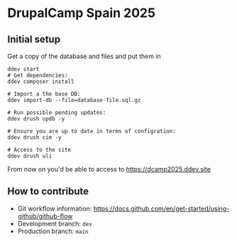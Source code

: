 # DrupalCamp Spain 2025

## Initial setup

Get a copy of the database and files and put them in
```shell
ddev start
# Get dependencies:
ddev composer install

# Import a the base DB:
ddev import-db --file=database-file.sql.gz

# Run possible pending updates:
ddev drush updb -y

# Ensure you are up to date in terms of configration:
ddev drush cim -y

# Access to the site
ddev drush uli
```

From now on you'd be able to access to https://dcamp2025.ddev.site

## How to contribute

 - Git workflow information: https://docs.github.com/en/get-started/using-github/github-flow
 - Development branch: ```dev```
 - Production branch: ```main```
